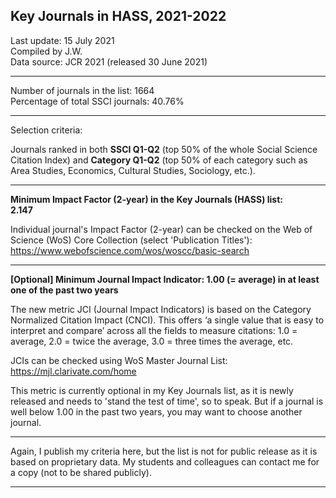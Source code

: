 ## Key Journals in HASS, 2021-2022

Last update: 15 July 2021  
Compiled by J.W.  
Data source: JCR 2021 (released 30 June 2021)
  
---
  
Number of journals in the list: 1664  
Percentage of total SSCI journals: 40.76%  

---
  
Selection criteria:  

Journals ranked in both **SSCI Q1-Q2** (top 50% of the whole Social Science Citation Index) and **Category Q1-Q2**  (top 50% of each category such as Area Studies, Economics, Cultural Studies, Sociology, etc.).
  
---
  
**Minimum Impact Factor (2-year) in the Key Journals (HASS) list:  
2.147**

Individual journal's Impact Factor (2-year) can be checked on the Web of Science (WoS) Core Collection (select 'Publication Titles'): https://www.webofscience.com/wos/woscc/basic-search
  
---
  
**[Optional] Minimum Journal Impact Indicator: 1.00 (= average) in at least one of the past two years**

The new metric JCI (Journal Impact Indicators) is based on the Category Normalized Citation Impact (CNCI). This offers ‘a single value that is easy to interpret and compare’ across all the fields to measure citations: 1.0 = average, 2.0 = twice the average, 3.0 = three times the average, etc.

JCIs can be checked using WoS Master Journal List: 
https://mjl.clarivate.com/home

This metric is currently optional in my Key Journals list, as it is newly released and needs to 'stand the test of time', so to speak. But if a journal is well below 1.00 in the past two years, you may want to choose another journal.
  
---
  
Again, I publish my criteria here, but the list is not for public release as it is based on proprietary data. My students and colleagues can contact me for a copy (not to be shared publicly).
  
---
  

